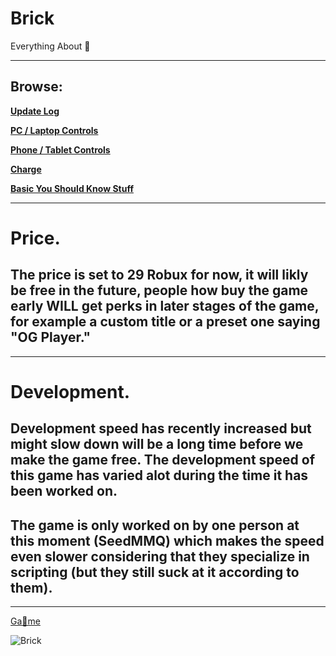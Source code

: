# Brick
Everything About 🧱

------

## Browse:

**[Update Log](https://github.com/Brick-Roblox/Brick/blob/main/Files/UpdateLog.md)**

**[PC / Laptop Controls](https://github.com/Brick-Roblox/Brick/blob/main/Files/PCLaptopControls.md)**

**[Phone / Tablet Controls](https://github.com/Brick-Roblox/Brick/blob/main/Files/PhoneTabletControls.md)**

**[Charge](https://github.com/Brick-Roblox/Brick/blob/main/Files/Charge.md)**

**[Basic You Should Know Stuff](https://github.com/Brick-Roblox/Brick/blob/main/Files/BasicYouShouldKnowStuff.md)**

------

# Price.

## The price is set to **29 Robux** for now, it will likly be free in the future, people how buy the game early **WILL** get perks in later stages of the game, for example a custom title or a preset one saying "OG Player."

------

# Development.

## Development speed has recently increased but might slow down will be a long time before we make the game free. The development speed of this game has varied alot during the time it has been worked on.

## The game is only worked on by one person at this moment (SeedMMQ) which makes the speed even slower considering that they specialize in scripting (but they still suck at it according to them).

------

[Ga🧱me](https://www.roblox.com/games/15300264457/)


![Brick](https://github.com/Brick-Roblox/Brick/assets/154846949/a5e1ec65-abf5-4b9e-a69c-bea36247dcd2)
